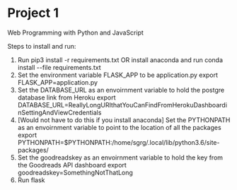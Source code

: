 # Project 1

Web Programming with Python and JavaScript

Steps to install and run:
1. Run pip3 install -r requirements.txt OR install anaconda and run conda install --file requirements.txt
2. Set the environment variable FLASK_APP to be application.py
   export FLASK_APP=application.py
3. Set the DATABASE_URL as an envoirnment variable to hold the postgre database link from Heroku
   export DATABASE_URL=ReallyLongURIthatYouCanFindFromHerokuDashboardinSettingAndViewCredentials
4. [Would not have to do this if you install anaconda] Set the PYTHONPATH as an envoirnment variable to point to the location of all the packages
   export PYTHONPATH=$PYTHONPATH:/home/sgrg/.local/lib/python3.6/site-packages/
5. Set the goodreadskey as an envoirnment variable to hold the key from the Goodreads API dashboard
   export goodreadskey=SomethingNotThatLong
6. Run flask



